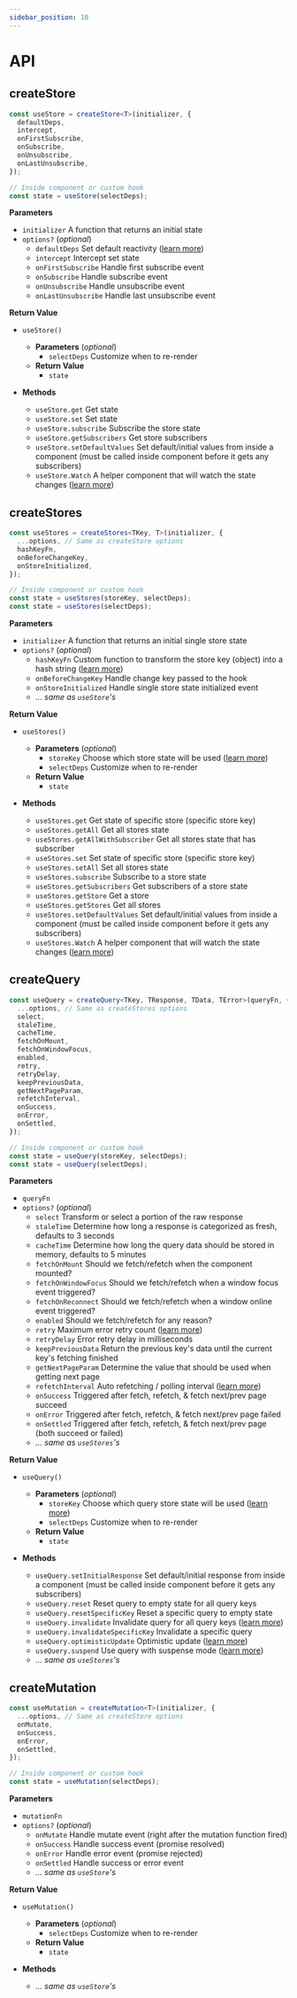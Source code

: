 ```yaml
---
sidebar_position: 10
---
```


# API

## createStore

```ts
const useStore = createStore<T>(initializer, {
  defaultDeps,
  intercept,
  onFirstSubscribe,
  onSubscribe,
  onUnsubscribe,
  onLastUnsubscribe,
});

// Inside component or custom hook
const state = useStore(selectDeps);
```

**Parameters**

<div className="[&_ul]:text-sm">

- `initializer` A function that returns an initial state
- `options?` (_optional_)
  - `defaultDeps` Set default reactivity ([learn more](/docs/store/introduction#set-default-reactivity))
  - `intercept` Intercept set state
  - `onFirstSubscribe` Handle first subscribe event
  - `onSubscribe` Handle subscribe event
  - `onUnsubscribe` Handle unsubscribe event
  - `onLastUnsubscribe` Handle last unsubscribe event

</div>

**Return Value**

<div className="[&_ul_ul]:text-sm">

- `useStore()`

  - **Parameters** (_optional_)
    - `selectDeps` Customize when to re-render
  - **Return Value**
    - `state`

- **Methods**
  - `useStore.get` Get state
  - `useStore.set` Set state
  - `useStore.subscribe` Subscribe the store state
  - `useStore.getSubscribers` Get store subscribers
  - `useStore.setDefaultValues` Set default/initial values from inside a component (must be called inside component before it gets any subscribers)
  - `useStore.Watch` A helper component that will watch the state changes ([learn more](/docs/store/watch-component))

</div>

## createStores

```ts
const useStores = createStores<TKey, T>(initializer, {
  ...options, // Same as createStore options
  hashKeyFn,
  onBeforeChangeKey,
  onStoreInitialized,
});

// Inside component or custom hook
const state = useStores(storeKey, selectDeps);
const state = useStores(selectDeps);
```

**Parameters**

<div className="[&_ul]:text-sm">

- `initializer` A function that returns an initial single store state
- `options?` (_optional_)
  - `hashKeyFn` Custom function to transform the store key (object) into a hash string ([learn more](/docs/store/introduction#store-key))
  - `onBeforeChangeKey` Handle change key passed to the hook
  - `onStoreInitialized` Handle single store state initialized event
  - _... same as `useStore`'s_

</div>

**Return Value**

<div className="[&_ul_ul]:text-sm">

- `useStores()`

  - **Parameters** (_optional_)
    - `storeKey` Choose which store state will be used ([learn more](/docs/store/introduction#store-key))
    - `selectDeps` Customize when to re-render
  - **Return Value**
    - `state`

- **Methods**
  - `useStores.get` Get state of specific store (specific store key)
  - `useStores.getAll` Get all stores state
  - `useStores.getAllWithSubscriber` Get all stores state that has subscriber
  - `useStores.set` Set state of specific store (specific store key)
  - `useStores.setAll` Set all stores state
  - `useStores.subscribe` Subscribe to a store state
  - `useStores.getSubscribers` Get subscribers of a store state
  - `useStores.getStore` Get a store
  - `useStores.getStores` Get all stores
  - `useStores.setDefaultValues` Set default/initial values from inside a component (must be called inside component before it gets any subscribers)
  - `useStores.Watch` A helper component that will watch the state changes ([learn more](/docs/store/watch-component))

</div>

## createQuery

```ts
const useQuery = createQuery<TKey, TResponse, TData, TError>(queryFn, {
  ...options, // Same as createStores options
  select,
  staleTime,
  cacheTime,
  fetchOnMount,
  fetchOnWindowFocus,
  enabled,
  retry,
  retryDelay,
  keepPreviousData,
  getNextPageParam,
  refetchInterval,
  onSuccess,
  onError,
  onSettled,
});

// Inside component or custom hook
const state = useQuery(storeKey, selectDeps);
const state = useQuery(selectDeps);
```

**Parameters**

<div className="[&_ul]:text-sm">

- `queryFn`
- `options?` (_optional_)
  - `select` Transform or select a portion of the raw response
  - `staleTime` Determine how long a response is categorized as fresh, defaults to 3 seconds
  - `cacheTime` Determine how long the query data should be stored in memory, defaults to 5 minutes
  - `fetchOnMount` Should we fetch/refetch when the component mounted?
  - `fetchOnWindowFocus` Should we fetch/refetch when a window focus event triggered?
  - `fetchOnReconnect` Should we fetch/refetch when a window online event triggered?
  - `enabled` Should we fetch/refetch for any reason?
  - `retry` Maximum error retry count ([learn more](/docs/query/error-retries))
  - `retryDelay` Error retry delay in milliseconds
  - `keepPreviousData` Return the previous key's data until the current key's fetching finished
  - `getNextPageParam` Determine the value that should be used when getting next page
  - `refetchInterval` Auto refetching / polling interval ([learn more](/docs/query/polling))
  - `onSuccess` Triggered after fetch, refetch, & fetch next/prev page succeed
  - `onError` Triggered after fetch, refetch, & fetch next/prev page failed
  - `onSettled` Triggered after fetch, refetch, & fetch next/prev page (both succeed or failed)
  - _... same as `useStores`'s_

</div>

**Return Value**

<div className="[&_ul_ul]:text-sm">

- `useQuery()`

  - **Parameters** (_optional_)
    - `storeKey` Choose which query store state will be used ([learn more](/docs/store/introduction#store-key))
    - `selectDeps` Customize when to re-render
  - **Return Value**
    - `state`

- **Methods**
  - `useQuery.setInitialResponse` Set default/initial response from inside a component (must be called inside component before it gets any subscribers)
  - `useQuery.reset` Reset query to empty state for all query keys
  - `useQuery.resetSpecificKey` Reset a specific query to empty state
  - `useQuery.invalidate` Invalidate query for all query keys ([learn more](/docs/query/query-invalidation))
  - `useQuery.invalidateSpecificKey` Invalidate a specific query
  - `useQuery.optimisticUpdate` Optimistic update ([learn more](/docs/query/optimistic-update))
  - `useQuery.suspend` Use query with suspense mode ([learn more](/docs/query/suspense))
  - _... same as `useStores`'s_

</div>

## createMutation

```ts
const useMutation = createMutation<T>(initializer, {
  ...options, // Same as createStore options
  onMutate,
  onSuccess,
  onError,
  onSettled,
});

// Inside component or custom hook
const state = useMutation(selectDeps);
```

**Parameters**

<div className="[&_ul]:text-sm">

- `mutationFn`
- `options?` (_optional_)
  - `onMutate` Handle mutate event (right after the mutation function fired)
  - `onSuccess` Handle success event (promise resolved)
  - `onError` Handle error event (promise rejected)
  - `onSettled` Handle success or error event
  - _... same as `useStore`'s_

</div>

**Return Value**

<div className="[&_ul_ul]:text-sm">

- `useMutation()`

  - **Parameters** (_optional_)
    - `selectDeps` Customize when to re-render
  - **Return Value**
    - `state`

- **Methods**
  - _... same as `useStore`'s_

</div>
